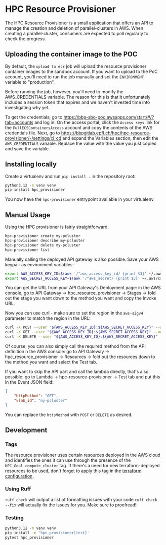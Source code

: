 # HPC Resource Provisioner

The HPC Resource Provisioner is a small application that offers an API to manage the creation and deletion of parallel-clusters in AWS. When creating a parallel-cluster, consumers are expected to poll regularly to check the progress.

## Uploading the container image to the POC

By default, the `upload to ecr` job will upload the resource provisioner container images to the sandbox account. If you want to upload to the PoC account, you'll need to run the job manually and set the `ENVIRONMENT` variable to "production".

Before running the job, however, you'll need to modify the AWS_CREDENTIALS variable. The reason for this is that it unfortunately includes a session token that expires and we haven't invested time into investigating why yet.

To get the credentials, go to https://bbp-sbo-poc.awsapps.com/start/#/?tab=accounts and log in. On the access portal, click the `Access keys` link for the `FullECSContainersAccess` account and copy the contents of the AWS credentials file.
Next, go to https://bbpgitlab.epfl.ch/hpc/hpc-resource-provisioner/-/settings/ci_cd and expand the Variables section, then edit the `AWS_CREDENTIALS` variable. Replace the value with the value you just copied and save the variable.

## Installing locally

Create a virtualenv and run `pip install .` in the repository root:

```bash
python3.12 -m venv venv
pip install hpc_provisioner
```

You now have the `hpc-provisioner` entrypoint available in your virtualenv.


## Manual Usage

Using the HPC provisioner is fairly straightforward:

```bash
hpc-provisioner create my-pcluster
hpc-provisioner describe my-pcluster
hpc-provisioner delete my-pcluster
hpc-provisioner list
```

Manually calling the deployed API gateway is also possible. Save your AWS keypair as environment variables:

```bash
export AWS_ACCESS_KEY_ID=$(awk '/^aws_access_key_id/ {print $3}' ~/.aws/credentials)
export AWS_SECRET_ACCESS_KEY=$(awk '/^aws_secret/ {print $3}' ~/.aws/credentials)
```

You can get the URL from your API Gateway's Deployment page: in the AWS console, go to API Gateway -> hpc_resource_provisioner -> Stages -> fold out the stage you want down to the method you want and copy the Invoke URL.

Now you can use curl - make sure to set the region in the `aws-sigv4` parameter to match the region in the URL:

```bash
curl -X POST --user "${AWS_ACCESS_KEY_ID}:${AWS_SECRET_ACCESS_KEY}" --aws-sigv4 "aws:amz:us-east-1:execute-api" https://l1k1iw8me4.execute-api.us-east-1.amazonaws.com/production/hpc-provisioner/pcluster\?vlab_id\=my-pcluster
curl -X GET --user "${AWS_ACCESS_KEY_ID}:${AWS_SECRET_ACCESS_KEY}" --aws-sigv4 "aws:amz:us-east-1:execute-api" https://l1k1iw8me4.execute-api.us-east-1.amazonaws.com/production/hpc-provisioner/pcluster\?vlab_id\=my-pcluster
curl -X DELETE --user "${AWS_ACCESS_KEY_ID}:${AWS_SECRET_ACCESS_KEY}" --aws-sigv4 "aws:amz:us-east-1:execute-api" https://l1k1iw8me4.execute-api.us-east-1.amazonaws.com/production/hpc-provisioner/pcluster\?vlab_id\=my-pcluster
```

Of course, you can also simply call the required method from the API definition n the AWS console: go to API Gateway -> hpc_resource_provisioner -> Resources -> fold out the resources down to the method you want and select the Test tab.

If you want to skip the API part and call the lambda directly, that's also possible: go to Lambda -> hpc-resource-provisioner -> Test tab and put this in the Event JSON field:

```json
{
    "httpMethod": "GET",
    "vlab_id": "my-pcluster"
}
```

You can replace the `httpMethod` with `POST` or `DELETE` as desired.

## Development

### Tags

The resource provisioner uses certain resources deployed in the AWS cloud and identifies the ones it can use through the presence of the `HPC_Goal:compute_cluster` tag. If there's a need for new terraform-deployed resources to be used, don't forget to apply this tag in the [terraform configuration](https://bbpgitlab.epfl.ch/hpc/hpc-resource-provisioner/).

### Using Ruff

`ruff check` will output a list of formatting issues with your code
`ruff check --fix` will actually fix the issues for you. Make sure to proofread!

### Testing

```bash
python3.12 -m venv venv
pip install -e 'hpc_provisioner[test]'
pytest hpc_provisioner
```
